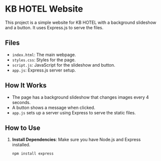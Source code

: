 # KB HOTEL Website

This project is a simple website for KB HOTEL with a background slideshow and a button. It uses Express.js to serve the files.

## Files

- `index.html`: The main webpage.
- `styles.css`: Styles for the page.
- `script.js`: JavaScript for the slideshow and button.
- `app.js`: Express.js server setup.

## How It Works

- The page has a background slideshow that changes images every 4 seconds.
- A button shows a message when clicked.
- `app.js` sets up a server using Express to serve the static files.

## How to Use

1. **Install Dependencies**: Make sure you have Node.js and Express installed.
   ```bash
   npm install express
